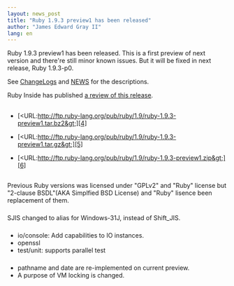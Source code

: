 ```yaml
---
layout: news_post
title: "Ruby 1.9.3 preview1 has been released"
author: "James Edward Gray II"
lang: en
---
```


Ruby 1.9.3 preview1 has been released. This is a first preview of next
version and there\'re still minor known issues. But it will be fixed in
next release, Ruby 1.9.3-p0.

See [ChangeLogs][1] and [NEWS][2] for the descriptions.

Ruby Inside has published [a review of this release][3].

## 

* [&lt;URL:http://ftp.ruby-lang.org/pub/ruby/1.9/ruby-1.9.3-preview1.tar.bz2&gt;][4]


* [&lt;URL:http://ftp.ruby-lang.org/pub/ruby/1.9/ruby-1.9.3-preview1.tar.gz&gt;][5]


* [&lt;URL:http://ftp.ruby-lang.org/pub/ruby/1.9/ruby-1.9.3-preview1.zip&gt;][6]

## 

Previous Ruby versions was licensed under \"GPLv2\" and \"Ruby\" license
but \"2-clause BSDL\"(AKA Simplfied BSD License) and \"Ruby\" lisence
been replacement of them.

### 

SJIS changed to alias for Windows-31J, instead of Shift\_JIS.

### 

* io/console: Add capabilities to IO instances.
* openssl
* test/unit: supports parallel test

### 

* pathname and date are re-implemented on current preview.
* A purpose of VM locking is changed.



[1]: http://svn.ruby-lang.org/repos/ruby/tags/v1_9_3_preview1/ChangeLog 
[2]: http://svn.ruby-lang.org/repos/ruby/tags/v1_9_3_preview1/NEWS 
[3]: http://www.rubyinside.com/ruby-1-9-3-preview-1-released-5229.html 
[4]: http://ftp.ruby-lang.org/pub/ruby/1.9/ruby-1.9.3-preview1.tar.bz2 
[5]: http://ftp.ruby-lang.org/pub/ruby/1.9/ruby-1.9.3-preview1.tar.gz 
[6]: http://ftp.ruby-lang.org/pub/ruby/1.9/ruby-1.9.3-preview1.zip 
